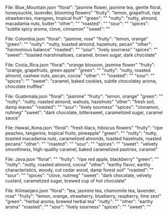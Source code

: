 File: Blue_Mountain.json
"floral": "jasmine flower, jasmine tea, gentle floral, honeysuckle, lavender, blooming flowers"
"fruity": "lemon, grapefruit, ripe strawberries, mangoes, tropical fruit"
"green": ""
"nutty": "nutty, almond, macadamia nuts, butter"
"other": ""
"roasted": ""
"sour": ""
"spices": "subtle spicy aroma, clove, cinnamon"
"sweet": ""

File: Colombia.json
"floral": "jasmine, rose"
"fruity": "lemon, orange"
"green": ""
"nutty": "nutty, toasted almond, hazelnuts, pecan"
"other": "harmonious balance"
"roasted": ""
"sour": "lively sourness"
"spices": ""
"sweet": "toasted marshmallows, caramel, brown sugar, dark chocolate"

File: Costa_Rica.json
"floral": "orange blossom, jasmine flower"
"fruity": "orange, grapefruits, green apple"
"green": ""
"nutty": "nutty, roasted almond, cashew nuts, pecan, cocoa"
"other": ""
"roasted": ""
"sour": ""
"spices": ""
"sweet": "caramel, baked cookies, subtle chocolatey aroma, chocolate truffles"

File: Guatemala.json
"floral": "jasmine"
"fruity": "lemon, orange"
"green": ""
"nutty": "nutty, roasted almond, walnuts, hazelnuts"
"other": "fresh soil, damp leaves"
"roasted": ""
"sour": "lively sourness"
"spices": "cinnamon, nutmeg"
"sweet": "dark chocolate, bittersweet, caramelized sugar, caramel sauce"

File: Hawaii_Kona.json
"floral": "fresh lilacs, hibiscus flowers"
"fruity": "ripe peaches, tangerine, tropical fruits, pineapple"
"green": ""
"nutty": "nutty, toasted macadamia nuts, caramelized almonds, toasted hazelnuts, roasted pecans"
"other": ""
"roasted": ""
"sour": ""
"spices": ""
"sweet": "velvety smoothness, high-quality caramel, baked caramelized pastries, caramel"

File: Java.json
"floral": ""
"fruity": "ripe red apple, blackberry"
"green": ""
"nutty": "nutty, roasted almond, cocoa"
"other": "earthy flavor, earthy characteristics, woody, cut cedar wood, damp forest soil"
"roasted": ""
"sour": ""
"spices": "clove, nutmeg"
"sweet": "dark chocolate, velvety custard, caramelized sugar, brewed cup of hot chocolate"

File: Kilimanjaro.json
"floral": "tea, jasmine tea, chamomile tea, lavender, rose"
"fruity": "lemon, orange, strawberry, blueberry, raspberry, lime zest"
"green": "herbal aroma, brewed herbal tea"
"nutty": ""
"other": "earthy aroma"
"roasted": ""
"sour": "lively sourness"
"spices": ""
"sweet": ""


